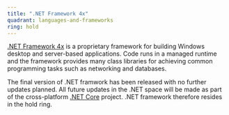 ```yaml
---
title: ".NET Framework 4x"
quadrant: languages-and-frameworks
ring: hold
---
```


[.NET Framework 4x](https://dotnet.microsoft.com/en-us/download/dotnet-framework)
is a proprietary framework for building Windows desktop and server-based
applications.
Code runs in a managed runtime and the framework provides many class libraries
for achieving common programming tasks such as networking and databases.

The final version of .NET framwork has been released with no further updates
planned. All future updates in the .NET space will be made as part of the
cross-platform [.NET Core](https://github.com/dotnet/core) project.
.NET framework therefore resides in the hold ring.
